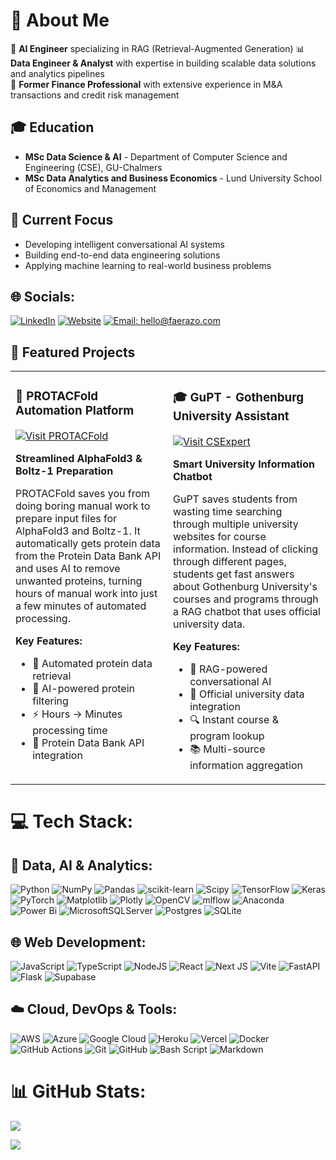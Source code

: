 # 💫 About Me

🤖 **AI Engineer** specializing in RAG (Retrieval-Augmented Generation)
📊 **Data Engineer & Analyst** with expertise in building scalable data solutions and analytics pipelines  
💼 **Former Finance Professional** with extensive experience in M&A transactions and credit risk management  

## 🎓 Education
- **MSc Data Science & AI** - Department of Computer Science and Engineering (CSE), GU-Chalmers
- **MSc Data Analytics and Business Economics** - Lund University School of Economics and Management

## 🚀 Current Focus
- Developing intelligent conversational AI systems
- Building end-to-end data engineering solutions
- Applying machine learning to real-world business problems

## 🌐 Socials:
<a href="https://linkedin.com/in/faerazo" target="_blank" rel="noopener noreferrer"><img src="https://img.shields.io/badge/LinkedIn-%230077B5.svg?style=for-the-badge&logo=linkedin&logoColor=white" alt="LinkedIn"></a>
<a href="https://faerazo.com" target="_blank" rel="noopener noreferrer"><img src="https://img.shields.io/badge/Website-%23000000.svg?style=for-the-badge&logo=firefox&logoColor=white" alt="Website"></a>
<a href="javascript:void(0)" onclick="navigator.clipboard.writeText('hello@faerazo.com'); alert('Email copied to clipboard!')"><img src="https://img.shields.io/badge/hello@faerazo.com-%23D14836.svg?style=for-the-badge&logo=gmail&logoColor=white" alt="Email: hello@faerazo.com"></a> 

## 🚀 Featured Projects

<div align="center">

<table>
<tr>
<td width="50%" valign="top">

### 🧬 PROTACFold Automation Platform
<a href="https://protacfold.xyz/" target="_blank" rel="noopener noreferrer"><img src="https://img.shields.io/badge/Visit%20Project-%23FF6B6B.svg?style=for-the-badge&logo=safari&logoColor=white" alt="Visit PROTACFold"></a>

**Streamlined AlphaFold3 & Boltz-1 Preparation**

PROTACFold saves you from doing boring manual work to prepare input files for AlphaFold3 and Boltz-1. It automatically gets protein data from the Protein Data Bank API and uses AI to remove unwanted proteins, turning hours of manual work into just a few minutes of automated processing.

**Key Features:**
- 🔬 Automated protein data retrieval
- 🤖 AI-powered protein filtering
- ⚡ Hours → Minutes processing time
- 🔗 Protein Data Bank API integration

</td>
<td width="50%" valign="top">

### 🎓 GuPT - Gothenburg University Assistant
<a href="https://csexpert.xyz/" target="_blank" rel="noopener noreferrer"><img src="https://img.shields.io/badge/Visit%20Project-%234ECDC4.svg?style=for-the-badge&logo=safari&logoColor=white" alt="Visit CSExpert"></a>

**Smart University Information Chatbot**

GuPT saves students from wasting time searching through multiple university websites for course information. Instead of clicking through different pages, students get fast answers about Gothenburg University's courses and programs through a RAG chatbot that uses official university data.

**Key Features:**
- 💬 RAG-powered conversational AI
- 🏫 Official university data integration
- 🔍 Instant course & program lookup
- 📚 Multi-source information aggregation

</td>
</tr>
</table>

</div>

# 💻 Tech Stack:

## 🧠 Data, AI & Analytics:
![Python](https://img.shields.io/badge/python-3670A0?style=for-the-badge&logo=python&logoColor=ffdd54) ![NumPy](https://img.shields.io/badge/numpy-%23013243.svg?style=for-the-badge&logo=numpy&logoColor=white) ![Pandas](https://img.shields.io/badge/pandas-%23150458.svg?style=for-the-badge&logo=pandas&logoColor=white) ![scikit-learn](https://img.shields.io/badge/scikit--learn-%23F7931E.svg?style=for-the-badge&logo=scikit-learn&logoColor=white) ![Scipy](https://img.shields.io/badge/SciPy-%230C55A5.svg?style=for-the-badge&logo=scipy&logoColor=%white) ![TensorFlow](https://img.shields.io/badge/TensorFlow-%23FF6F00.svg?style=for-the-badge&logo=TensorFlow&logoColor=white) ![Keras](https://img.shields.io/badge/Keras-%23D00000.svg?style=for-the-badge&logo=Keras&logoColor=white) ![PyTorch](https://img.shields.io/badge/PyTorch-%23EE4C2C.svg?style=for-the-badge&logo=PyTorch&logoColor=white) ![Matplotlib](https://img.shields.io/badge/Matplotlib-%23ffffff.svg?style=for-the-badge&logo=Matplotlib&logoColor=black) ![Plotly](https://img.shields.io/badge/Plotly-%233F4F75.svg?style=for-the-badge&logo=plotly&logoColor=white) ![OpenCV](https://img.shields.io/badge/opencv-%23white.svg?style=for-the-badge&logo=opencv&logoColor=white) ![mlflow](https://img.shields.io/badge/mlflow-%23d9ead3.svg?style=for-the-badge&logo=numpy&logoColor=blue) ![Anaconda](https://img.shields.io/badge/Anaconda-%2344A833.svg?style=for-the-badge&logo=anaconda&logoColor=white) ![Power Bi](https://img.shields.io/badge/power_bi-F2C811?style=for-the-badge&logo=powerbi&logoColor=black) ![MicrosoftSQLServer](https://img.shields.io/badge/Microsoft%20SQL%20Server-CC2927?style=for-the-badge&logo=microsoft%20sql%20server&logoColor=white) ![Postgres](https://img.shields.io/badge/postgres-%23316192.svg?style=for-the-badge&logo=postgresql&logoColor=white) ![SQLite](https://img.shields.io/badge/sqlite-%2307405e.svg?style=for-the-badge&logo=sqlite&logoColor=white)

## 🌐 Web Development:
![JavaScript](https://img.shields.io/badge/javascript-%23323330.svg?style=for-the-badge&logo=javascript&logoColor=%23F7DF1E) ![TypeScript](https://img.shields.io/badge/typescript-%23007ACC.svg?style=for-the-badge&logo=typescript&logoColor=white) ![NodeJS](https://img.shields.io/badge/node.js-6DA55F?style=for-the-badge&logo=node.js&logoColor=white) ![React](https://img.shields.io/badge/react-%2320232a.svg?style=for-the-badge&logo=react&logoColor=%2361DAFB) ![Next JS](https://img.shields.io/badge/Next-black?style=for-the-badge&logo=next.js&logoColor=white) ![Vite](https://img.shields.io/badge/vite-%23646CFF.svg?style=for-the-badge&logo=vite&logoColor=white) ![FastAPI](https://img.shields.io/badge/FastAPI-005571?style=for-the-badge&logo=fastapi) ![Flask](https://img.shields.io/badge/flask-%23000.svg?style=for-the-badge&logo=flask&logoColor=white) ![Supabase](https://img.shields.io/badge/Supabase-3ECF8E?style=for-the-badge&logo=supabase&logoColor=white)

## ☁️ Cloud, DevOps & Tools:
![AWS](https://img.shields.io/badge/AWS-%23FF9900.svg?style=for-the-badge&logo=amazon-aws&logoColor=white) ![Azure](https://img.shields.io/badge/azure-%230072C6.svg?style=for-the-badge&logo=microsoftazure&logoColor=white) ![Google Cloud](https://img.shields.io/badge/GoogleCloud-%234285F4.svg?style=for-the-badge&logo=google-cloud&logoColor=white) ![Heroku](https://img.shields.io/badge/heroku-%23430098.svg?style=for-the-badge&logo=heroku&logoColor=white) ![Vercel](https://img.shields.io/badge/vercel-%23000000.svg?style=for-the-badge&logo=vercel&logoColor=white) ![Docker](https://img.shields.io/badge/docker-%230db7ed.svg?style=for-the-badge&logo=docker&logoColor=white) ![GitHub Actions](https://img.shields.io/badge/github%20actions-%232671E5.svg?style=for-the-badge&logo=githubactions&logoColor=white) ![Git](https://img.shields.io/badge/git-%23F05033.svg?style=for-the-badge&logo=git&logoColor=white) ![GitHub](https://img.shields.io/badge/github-%23121011.svg?style=for-the-badge&logo=github&logoColor=white) ![Bash Script](https://img.shields.io/badge/bash_script-%23121011.svg?style=for-the-badge&logo=gnu-bash&logoColor=white) ![Markdown](https://img.shields.io/badge/markdown-%23000000.svg?style=for-the-badge&logo=markdown&logoColor=white)
# 📊 GitHub Stats:
![](https://nirzak-streak-stats.vercel.app/?user=faerazo&theme=github_dark&hide_border=false)<br/>

![](https://github-readme-stats.vercel.app/api/top-langs/?username=faerazo&theme=github_dark&hide_border=false&include_all_commits=false&count_private=false&layout=compact)

<!-- Proudly created with GPRM ( https://gprm.itsvg.in ) -->
